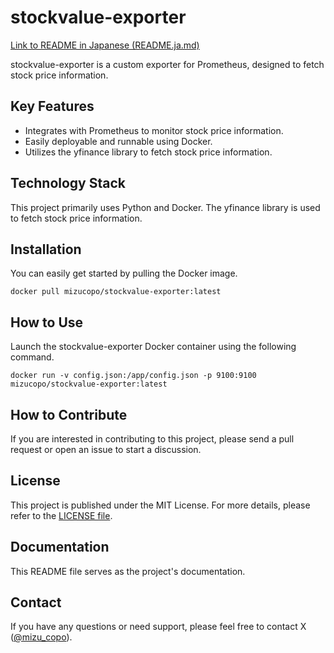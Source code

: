 # stockvalue-exporter

[Link to README in Japanese (README.ja.md)](./README.ja.md)

stockvalue-exporter is a custom exporter for Prometheus, designed to fetch stock price information.

## Key Features

- Integrates with Prometheus to monitor stock price information.
- Easily deployable and runnable using Docker.
- Utilizes the yfinance library to fetch stock price information.

## Technology Stack

This project primarily uses Python and Docker.
The yfinance library is used to fetch stock price information.

## Installation

You can easily get started by pulling the Docker image.

```
docker pull mizucopo/stockvalue-exporter:latest
```

## How to Use

Launch the stockvalue-exporter Docker container using the following command.

```
docker run -v config.json:/app/config.json -p 9100:9100 mizucopo/stockvalue-exporter:latest
```

## How to Contribute

If you are interested in contributing to this project, please send a pull request or open an issue to start a discussion.

## License

This project is published under the MIT License. For more details, please refer to the [LICENSE file](/LICENSE).

## Documentation

This README file serves as the project's documentation.

## Contact

If you have any questions or need support, please feel free to contact X ([@mizu_copo](https://twitter.com/mizu_copo)).
